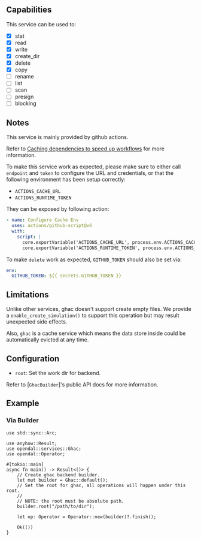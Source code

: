 ## Capabilities

This service can be used to:

- [x] stat
- [x] read
- [x] write
- [x] create_dir
- [x] delete
- [x] copy
- [ ] rename
- [ ] list
- [ ] scan
- [ ] presign
- [ ] blocking

## Notes

This service is mainly provided by github actions.

Refer to [Caching dependencies to speed up workflows](https://docs.github.com/en/actions/using-workflows/caching-dependencies-to-speed-up-workflows) for more information.

To make this service work as expected, please make sure to either call `endpoint` and `token` to
configure the URL and credentials, or that the following environment has been setup correctly:

- `ACTIONS_CACHE_URL`
- `ACTIONS_RUNTIME_TOKEN`

They can be exposed by following action:

```yaml
- name: Configure Cache Env
  uses: actions/github-script@v6
  with:
    script: |
      core.exportVariable('ACTIONS_CACHE_URL', process.env.ACTIONS_CACHE_URL || '');
      core.exportVariable('ACTIONS_RUNTIME_TOKEN', process.env.ACTIONS_RUNTIME_TOKEN || '');
```

To make `delete` work as expected, `GITHUB_TOKEN` should also be set via:

```yaml
env:
  GITHUB_TOKEN: ${{ secrets.GITHUB_TOKEN }}
```

## Limitations

Unlike other services, ghac doesn't support create empty files.
We provide a `enable_create_simulation()` to support this operation but may result unexpected side effects.

Also, `ghac` is a cache service which means the data store inside could
be automatically evicted at any time.

## Configuration

- `root`: Set the work dir for backend.

Refer to [`GhacBuilder`]'s public API docs for more information.

## Example

### Via Builder

```no_run
use std::sync::Arc;

use anyhow::Result;
use opendal::services::Ghac;
use opendal::Operator;

#[tokio::main]
async fn main() -> Result<()> {
    // Create ghac backend builder.
    let mut builder = Ghac::default();
    // Set the root for ghac, all operations will happen under this root.
    //
    // NOTE: the root must be absolute path.
    builder.root("/path/to/dir");

    let op: Operator = Operator::new(builder)?.finish();

    Ok(())
}
```
